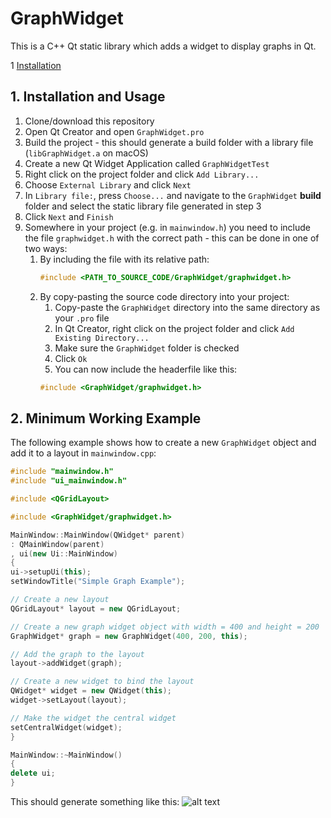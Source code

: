 # GraphWidget

This is a C++ Qt static library which adds a widget to display graphs in Qt.

1 [Installation](#installation)

<a name="installation"></a>
## 1. Installation and Usage
1. Clone/download this repository
2. Open Qt Creator and open `GraphWidget.pro`
3. Build the project - this should generate a build folder with a library file (`libGraphWidget.a` on macOS)
4. Create a new Qt Widget Application called `GraphWidgetTest`
5. Right click on the project folder and click `Add Library...`
6. Choose `External Library`  and click `Next`
7. In `Library file:`, press `Choose...` and navigate to the `GraphWidget` **build** folder and select the static library file generated in step 3
8. Click `Next` and `Finish`
9. Somewhere in your project (e.g. in `mainwindow.h`) you need to include the file `graphwidget.h` with the correct path - this can be done in one of two ways:
    1. By including the file with its relative path:
        ```c++
        #include <PATH_TO_SOURCE_CODE/GraphWidget/graphwidget.h>
        ```
    2. By copy-pasting the source code directory into your project:
        1. Copy-paste the `GraphWidget` directory into the same directory as your `.pro` file
        2. In Qt Creator, right click on the project folder and click `Add Existing Directory...`
        3. Make sure the `GraphWidget` folder is checked
        4. Click `Ok`
        5. You can now include the headerfile like this:
        ```c++
        #include <GraphWidget/graphwidget.h>
        ```
        
## 2. Minimum Working Example
The following example shows how to create a new `GraphWidget` object and add it to a layout in `mainwindow.cpp`:
```c++
#include "mainwindow.h"
#include "ui_mainwindow.h"

#include <QGridLayout>

#include <GraphWidget/graphwidget.h>

MainWindow::MainWindow(QWidget* parent)
: QMainWindow(parent)
, ui(new Ui::MainWindow)
{
ui->setupUi(this);
setWindowTitle("Simple Graph Example");

// Create a new layout
QGridLayout* layout = new QGridLayout;

// Create a new graph widget object with width = 400 and height = 200
GraphWidget* graph = new GraphWidget(400, 200, this);

// Add the graph to the layout
layout->addWidget(graph);

// Create a new widget to bind the layout
QWidget* widget = new QWidget(this);
widget->setLayout(layout);

// Make the widget the central widget
setCentralWidget(widget);
}

MainWindow::~MainWindow()
{
delete ui;
}
```
This should generate something like this:
![alt text](https://user-images.githubusercontent.com/17698478/61420206-c4016d00-a901-11e9-9189-d81414aca1d2.png)
